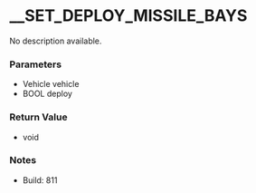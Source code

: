 # __SET_DEPLOY_MISSILE_BAYS

No description available.

### Parameters
* Vehicle vehicle
* BOOL deploy

### Return Value
* void

### Notes
* Build: 811

